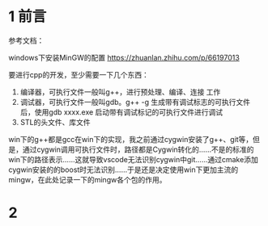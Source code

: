 # 1 前言

参考文档：

windows下安装MinGW的配置    https://zhuanlan.zhihu.com/p/66197013

要进行cpp的开发，至少需要一下几个东西：

1. 编译器，可执行文件一般叫g++，进行预处理、编译、连接 工作
2. 调试器，可执行文件一般叫gdb。g++ -g 生成带有调试标志的可执行文件后，使用gdb xxxx.exe 启动带有调试标记的可执行文件进行调试
3. STL的头文件、库文件

win下的g++都是gcc在win下的实现，我之前通过cygwin安装了g++、git等，但是，通过cygwin调用可执行文件时，路径都是Cygwin转化的……不是的标准的win下的路径表示……这就导致vscode无法识别cygwin中git……通过cmake添加cygwin安装的的boost时无法识别……于是还是决定使用win下更加主流的mingw，在此处记录一下的mingw各个包的作用。

# 2 
